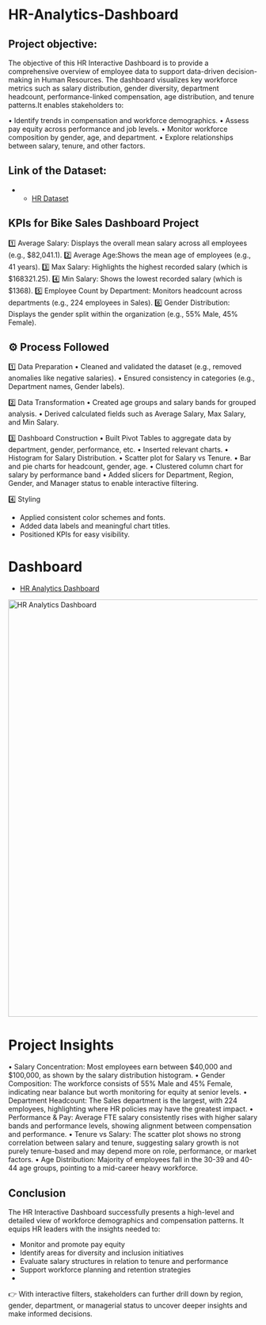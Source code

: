 # HR-Analytics-Dashboard

## Project objective: 
The objective of this HR Interactive Dashboard is to provide a comprehensive overview of employee data to support data-driven decision-making in Human Resources. The dashboard visualizes key workforce metrics such as salary distribution, gender diversity, department headcount, performance-linked compensation, age distribution, and tenure patterns.It enables stakeholders to:

• Identify trends in compensation and workforce demographics.
• Assess pay equity across performance and job levels.
• Monitor workforce composition by gender, age, and department.
• Explore relationships between salary, tenure, and other factors.

## Link of the Dataset: 
- - <a href= "HR Dataset.xlsx"> HR Dataset</a>

## KPIs for Bike Sales Dashboard Project
1️⃣ Average Salary: Displays the overall mean salary across all employees (e.g., $82,041.1).
2️⃣ Average Age:Shows the mean age of employees (e.g., 41 years).
3️⃣ Max Salary: Highlights the highest recorded salary (which is $168321.25).
4️⃣ Min Salary: Shows the lowest recorded salary (which is $1368).
5️⃣ Employee Count by Department: Monitors headcount across departments (e.g., 224 employees in Sales).
6️⃣ Gender Distribution: Displays the gender split within the organization (e.g., 55% Male, 45% Female).

## ⚙️ Process Followed
1️⃣ Data Preparation
• Cleaned and validated the dataset (e.g., removed anomalies like negative salaries).
• Ensured consistency in categories (e.g., Department names, Gender labels).

2️⃣ Data Transformation
• Created age groups and salary bands for grouped analysis.
• Derived calculated fields such as Average Salary, Max Salary, and Min Salary.

3️⃣ Dashboard Construction
• Built Pivot Tables to aggregate data by department, gender, performance, etc.
• Inserted relevant charts.
• Histogram for Salary Distribution.
• Scatter plot for Salary vs Tenure.
• Bar and pie charts for headcount, gender, age.
• Clustered column chart for salary by performance band
• Added slicers for Department, Region, Gender, and Manager status to enable interactive filtering.

4️⃣ Styling
- Applied consistent color schemes and fonts.
- Added data labels and meaningful chart titles.
- Positioned KPIs for easy visibility.

# Dashboard
- <a href= "HR Analytics Dashboard.png"> HR Analytics Dashboard</a>
<img width="841" alt="HR Analytics Dashboard" src="https://github.com/user-attachments/assets/60e09fae-8f4a-4199-910a-6e72f0553ac3" />

# Project Insights
• Salary Concentration: Most employees earn between $40,000 and $100,000, as shown by the salary distribution histogram.
• Gender Composition: The workforce consists of 55% Male and 45% Female, indicating near balance but worth monitoring for equity at senior levels.
• Department Headcount: The Sales department is the largest, with 224 employees, highlighting where HR policies may have the greatest impact.
• Performance & Pay: Average FTE salary consistently rises with higher salary bands and performance levels, showing alignment between compensation and performance.
• Tenure vs Salary: The scatter plot shows no strong correlation between salary and tenure, suggesting salary growth is not purely tenure-based and may depend more on role, performance, or market factors.
• Age Distribution: Majority of employees fall in the 30-39 and 40-44 age groups, pointing to a mid-career heavy workforce.


## Conclusion
The HR Interactive Dashboard successfully presents a high-level and detailed view of workforce demographics and compensation patterns. It equips HR leaders with the insights needed to:
- Monitor and promote pay equity
- Identify areas for diversity and inclusion initiatives
- Evaluate salary structures in relation to tenure and performance
- Support workforce planning and retention strategies
- 
👉 With interactive filters, stakeholders can further drill down by region, gender, department, or managerial status to uncover deeper insights and make informed decisions.
